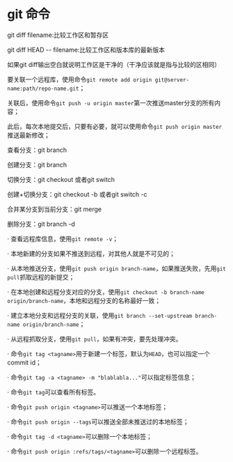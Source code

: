 <h1>git 命令</h1>



git diff filename:比较工作区和暂存区

git diff HEAD -- filename:比较工作区和版本库的最新版本

如果git diff输出空白就说明工作区是干净的（干净应该就是指与比较的区相同）

 

 要关联一个远程库，使用命令`git remote add origin git@server-name:path/repo-name.git`；

关联后，使用命令`git push -u origin master`第一次推送master分支的所有内容；

此后，每次本地提交后，只要有必要，就可以使用命令`git push origin master`推送最新修改；

 

 查看分支：git branch

 

创建分支：git branch <name>

 

切换分支：git checkout <name>或者git switch <name>

 

创建+切换分支：git checkout -b <name>或者git switch -c <name>

 

合并某分支到当前分支：git merge <name>

 

删除分支：git branch -d <name>

 

·    查看远程库信息，使用`git remote -v`；

·    本地新建的分支如果不推送到远程，对其他人就是不可见的；

·    从本地推送分支，使用`git push origin branch-name`，如果推送失败，先用`git pull`抓取远程的新提交；

·    在本地创建和远程分支对应的分支，使用`git checkout -b branch-name origin/branch-name`，本地和远程分支的名称最好一致；

·    建立本地分支和远程分支的关联，使用`git branch --set-upstream branch-name origin/branch-name`；

·    从远程抓取分支，使用`git pull`，如果有冲突，要先处理冲突。

 ·    命令`git tag <tagname>`用于新建一个标签，默认为`HEAD`，也可以指定一个commit id；

·    命令`git tag -a <tagname> -m "blablabla..."`可以指定标签信息；

·    命令`git tag`可以查看所有标签。

·    命令`git push origin <tagname>`可以推送一个本地标签；

·    命令`git push origin --tags`可以推送全部未推送过的本地标签；

·    命令`git tag -d <tagname>`可以删除一个本地标签；

·    命令`git push origin :refs/tags/<tagname>`可以删除一个远程标签。



